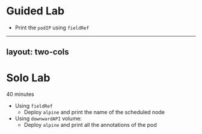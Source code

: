 # Guided Lab

- Print the `podIP` using `fieldRef`

---
layout: two-cols
---

# Solo Lab

40 minutes

- Using `fieldRef`
  - Deploy `alpine` and print the name of the scheduled node
- Using `downwardAPI` volume:
  - Deploy `alpine` and print all the annotations of the pod
